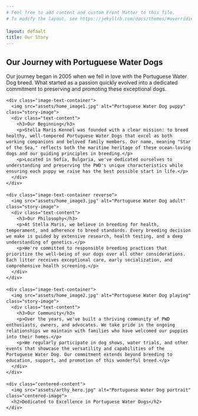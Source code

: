 ```yaml
---
# Feel free to add content and custom Front Matter to this file.
# To modify the layout, see https://jekyllrb.com/docs/themes/#overriding-theme-defaults

layout: default
title: Our Story
---
```


<div class="wrapper">
  <section class="content-section fade-in-section">
    <h1>Our Journey with Portuguese Water Dogs</h1>
    <p>Our journey began in 2005 when we fell in love with the Portuguese Water Dog breed. What started as a passion quickly evolved into a dedicated commitment to preserving and promoting these exceptional dogs.</p>
    
    <div class="image-text-container">
      <img src="assets/home_image1.jpg" alt="Portuguese Water Dog puppy" class="story-image">
      <div class="text-content">
        <h3>Our Beginning</h3>
        <p>Stella Maris Kennel was founded with a clear mission: to breed healthy, well-tempered Portuguese Water Dogs that excel as both working companions and beloved family members. Our name, meaning "Star of the Sea," reflects both the maritime heritage of these ocean-loving dogs and our guiding principles in breeding.</p>
        <p>Located in Sofia, Bulgaria, we've dedicated ourselves to understanding and preserving the PWD's unique characteristics while ensuring each puppy we raise has the best possible start in life.</p>
      </div>
    </div>
    
    <div class="image-text-container reverse">
      <img src="assets/home_image3.jpg" alt="Portuguese Water Dog adult" class="story-image">
      <div class="text-content">
        <h3>Our Philosophy</h3>
        <p>At Stella Maris, we believe in breeding for health, temperament, and adherence to breed standards. Every breeding decision we make is guided by extensive research, health testing, and a deep understanding of genetics.</p>
        <p>We're committed to responsible breeding practices that prioritize the well-being of our dogs over all other considerations. Each litter receives exceptional care, early socialization, and comprehensive health screening.</p>
      </div>
    </div>
    
    <div class="image-text-container">
      <img src="assets/home_image2.jpg" alt="Portuguese Water Dog playing" class="story-image">
      <div class="text-content">
        <h3>Our Community</h3>
        <p>Over the years, we've built a thriving community of PWD enthusiasts, owners, and advocates. We take pride in the ongoing relationships we maintain with families who have welcomed our puppies into their homes.</p>
        <p>We regularly participate in dog shows, water trials, and other events that showcase the versatility and capabilities of the Portuguese Water Dog. Our commitment extends beyond breeding to education, support, and promotion of this wonderful breed.</p>
      </div>
    </div>
    
    <div class="centered-content">
      <img src="assets/arthy_hero.jpg" alt="Portuguese Water Dog portrait" class="centered-image">
      <h2>Dedicated to Excellence in Portuguese Water Dogs</h2>
    </div>
  </section>
</div>
